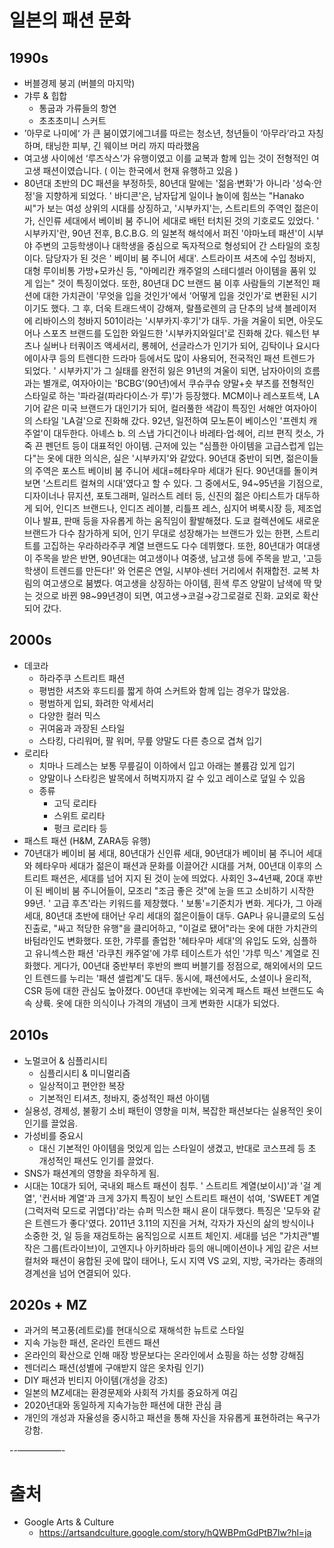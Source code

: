 # 일본의 패션 문화

## 1990s
- 버블경제 붕괴 (버블의 마지막)
- 갸루 & 힙합
	- 통굽과 가류들의 항연
	- 초초초미니 스커트
- ’아무로 나미에‘ 가 큰 붐이였기에그녀를 따르는 청소년, 청년들이 ‘아무라’라고 자칭하며, 태닝한 피부, 긴 웨이브 머리 까지 따라했음
- 여고생 사이에선 ‘루즈삭스’가 유행이였고 이를 교복과 함께 입는 것이 전형적인 여고생 패션이였습니다. ( 이는 한국에서 현재 유행하고 있음 )
- 80년대 초반의 DC 패션을 부정하듯, 80년대 말에는 '젊음·변화'가 아니라 '성숙·안정'을 지향하게 되었다. ' 바디콘'은, 남자답게 일이나 놀이에 힘쓰는 "Hanako 씨"가 보는 여성 상위의 시대를 상징하고, '시부카지'는, 스트리트의 주역인 젊은이가, 신인류 세대에서 베이비 붐 주니어 세대로 배턴 터치된 것의 기호로도 있었다. ' 시부카지'란, 90년 전후, B.C.B.G. 의 일본적 해석에서 퍼진 '야마노테 패션'이 시부야 주변의 고등학생이나 대학생을 중심으로 독자적으로 형성되어 간 스타일의 호칭이다. 담당자가 된 것은 ' 베이비 붐 주니어 세대'. 스트라이프 셔츠에 수입 청바지, 대형 루이비통 가방+모카신 등, "아메리칸 캐주얼의 스테디셀러 아이템을 품위 있게 입는" 것이 특징이었다. 또한, 80년대 DC 브랜드 붐 이후 사람들의 기본적인 패션에 대한 가치관이 '무엇을 입을 것인가'에서 '어떻게 입을 것인가'로 변환된 시기이기도 했다. 그 후, 더욱 트래드색이 강해져, 랄플로렌의 금 단추의 남색 블레이저에 리바이스의 청바지 501이라는 '시부카지·후기'가 대두. 가을 겨울이 되면, 아웃도어나 스포츠 브랜드를 도입한 와일드한 '시부카지와일더'로 진화해 갔다. 웨스턴 부츠나 실버나 터쿼이즈 액세서리, 롱헤어, 선글라스가 인기가 되어, 김탁이나 요시다 에이사쿠 등의 트렌디한 드라마 등에서도 많이 사용되어, 전국적인 패션 트렌드가 되었다. ' 시부카지'가 그 실태를 완전히 잃은 91년의 겨울이 되면, 남자아이의 흐름과는 별개로, 여자아이는 'BCBG'(90년)에서 쿠슈쿠슈 양말+숏 부츠를 전형적인 스타일로 하는 '파라걸(파라다이스·가 루)'가 등장했다. MCM이나 레스포트색, LA기어 같은 미국 브랜드가 대인기가 되어, 컬러풀한 색감이 특징인 서해안 여자아이의 스타일 'LA걸'으로 진화해 갔다. 92년, 일전하여 모노톤이 베이스인 '프렌치 캐주얼'이 대두한다. 아녜스 b. 의 스냅 가디건이나 바레타·업·헤어, 리브 편직 컷소, 가죽 끈 펜던트 등이 대표적인 아이템. 근저에 있는 "심플한 아이템을 고급스럽게 입는다"는 옷에 대한 의식은, 실은 '시부카지'와 같았다. 90년대 중반이 되면, 젊은이들의 주역은 포스트 베이비 붐 주니어 세대=헤타우마 세대가 된다. 90년대를 돌이켜보면 '스트리트 컬쳐의 시대'였다고 할 수 있다. 그 중에서도, 94~95년을 기점으로, 디자이너나 뮤지션, 포토그래퍼, 일러스트 레터 등, 신진의 젊은 아티스트가 대두하게 되어, 인디즈 브랜드나, 인디즈 레이블, 리틀프 레스, 심지어 벼룩시장 등, 제조업이나 발표, 판매 등을 자유롭게 하는 움직임이 활발해졌다. 도쿄 컬렉션에도 새로운 브랜드가 다수 참가하게 되어, 인기 무대로 성장해가는 브랜드가 있는 한편, 스트리트를 고집하는 우라하라주쿠 계열 브랜드도 다수 데뷔했다. 또한, 80년대가 여대생이 주목을 받은 반면, 90년대는 여고생이나 여중생, 남고생 등에 주목을 받고, '고등학생이 트렌드를 만든다!' 와 언론은 연일, 시부야·센터 거리에서 취재합전. 교복 차림의 여고생으로 붐볐다. 여고생을 상징하는 아이템, 흰색 루즈 양말이 남색에 딱 맞는 것으로 바뀐 98~99년경이 되면, 여고생→코걸→강그로걸로 진화. 교외로 확산되어 갔다.
## 2000s
- 데코라
	- 하라주쿠 스트리트 패션
	- 평범한 셔츠와 후드티를 짧게 하여 스커트와 함께 입는 경우가 많았음. 
	- 평범하게 입되, 화려한 악세서리
	- 다양한 컬러 믹스
	- 귀여움과 과장된 스타일
	- 스타킹, 다리워머, 팔 워머, 무릎 양말도 다른 층으로 겹쳐 입기
- 로리타 
	- 치마나 드레스는 보통 무릎길이 이하에서 입고 아래는 볼륨감 있게 입기
	- 양말이나 스타킹은 발목에서 허벅지까지 갈 수 있고 레이스로 덮일 수 있음
	- 종류
		- 고딕 로리타
		- 스위트 로리타
		- 펑크 로리타 등
- 패스트 패션 (H&M, ZARA등 유행)
-  70년대가 베이비 붐 세대, 80년대가 신인류 세대, 90년대가 베이비 붐 주니어 세대와 헤타우마 세대가 젊은이 패션과 문화를 이끌어간 시대를 거쳐, 00년대 이후의 스트리트 패션은, 세대를 넘어 지지 된 것이 눈에 띄었다. 사회인 3~4년째, 20대 후반이 된 베이비 붐 주니어들이, 모조리 "조금 좋은 것"에 눈을 뜨고 소비하기 시작한 99년. ' 고급 후츠'라는 키워드를 제창했다. ' 보통'=기준치가 변화. 게다가, 그 아래 세대, 80년대 초반에 태어난 우리 세대의 젊은이들이 대두. GAP나 유니클로의 도심 진출로, "싸고 적당한 유행"을 클리어하고, "이걸로 됐어"라는 옷에 대한 가치관의 바텀라인도 변화했다. 또한, 갸루를 졸업한 '헤타우마 세대'의 유입도 도와, 심플하고 유니섹스한 패션 '라쿠친 캐주얼'에 갸루 테이스트가 섞인 '갸루 믹스' 계열로 진화했다. 게다가, 00년대 중반부터 후반의 쁘띠 버블기를 정점으로, 해외에서의 모드인 트렌드를 누리는 '패션 셀럽계'도 대두. 동시에, 패션에서도, 소셜이나 윤리적, CSR 등에 대한 관심도 높아졌다. 00년대 후반에는 외국계 패스트 패션 브랜드도 속속 상륙. 옷에 대한 의식이나 가격의 개념이 크게 변화한 시대가 되었다.
## 2010s
- 노멀코어 & 심플리시티
	- 심플리시티 & 미니멀리즘
	- 일상적이고 편안한 복장
	- 기본적인 티셔츠, 청바지, 중성적인 패션 아이템
- 실용성, 경제성, 불황기 소비 패턴이 영향을 미쳐, 복잡한 패션보다는 실용적인 옷이 인기를 끌었음.
- 가성비를 중요시
	- 대신 기본적인 아이템을 멋있게 입는 스타일이 생겼고, 반대로 코스프레 등 초 개성적인 패션도 인기를 끌었다.
- SNS가 패션계의 영향을 좌우하게 됨.
- 시대는 10대가 되어, 국내외 패스트 패션이 침투. ' 스트리트 계열(보이시)'과 '걸 계열', '컨서바 계열'과 크게 3가지 특징이 보인 스트리트 패션이 섞여, 'SWEET 계열(그럭저럭 모드로 귀엽다)'라는 슈퍼 믹스한 패시 욘이 대두했다. 특징은 '모두와 같은 트렌드가 좋다'였다. 2011년 3.11의 지진을 거쳐, 각자가 자신의 삶의 방식이나 소중한 것, 일 등을 재검토하는 움직임으로 시프트 체인지. 세대를 넘은 "가치관"별 작은 그룹(트라이브)이, 고엔지나 아키하바라 등의 애니메이션이나 게임 같은 서브컬처와 패션이 융합된 곳에 많이 태어나, 도시 지역 VS 교외, 지방, 국가라는 종래의 경계선을 넘어 연결되어 있다.


## 2020s + MZ
- 과거의 복고풍(레트로)를 현대식으로 재해석한 뉴트로 스타일
- 지속 가능한 패션, 온라인 트렌드 패션
- 온라인의 확산으로 인해 매장 방문보다는 온라인에서 쇼핑을 하는 성향 강해짐
- 젠더리스 패션(성별에 구애받지 않은 옷차림 인기)
- DIY 패션과 빈티지 아이템(개성을 강조)
- 일본의 MZ세대는 환경문제와 사회적 가치를 중요하게 여김
- 2020년대와 동일하게 지속가능한 패션에 대한 관심 큼
- 개인의 개성과 자율성을 중시하고 패션을 통해 자신을 자유롭게 표현하려는 욕구가 강함.



--—————-
# 출처
- Google Arts & Culture
	- https://artsandculture.google.com/story/hQWBPmGdPtB7Iw?hl=ja

